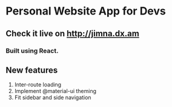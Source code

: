 # Personal Website App for Devs

## Check it live on <a>http://jimna.dx.am

### Built using React. 
## New features
1. Inter-route loading
2. Implement @material-ui theming
3. Fit sidebar and side navigation